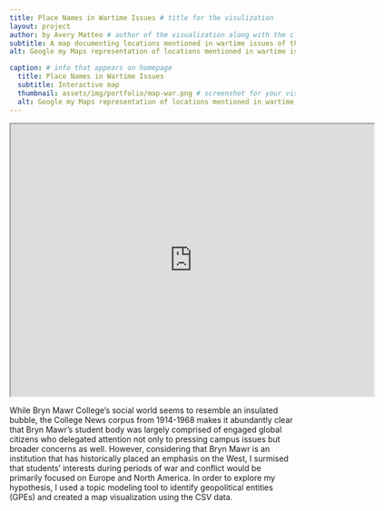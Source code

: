 ```yaml
---
title: Place Names in Wartime Issues # title for the visulization
layout: project
author: by Avery Matteo # author of the visualization along with the class year 
subtitle: A map documenting locations mentioned in wartime issues of the College News corpus
alt: Google my Maps representation of locations mentioned in wartime issues

caption: # info that appears on homepage
  title: Place Names in Wartime Issues
  subtitle: Interactive map
  thumbnail: assets/img/portfolio/map-war.png # screenshot for your visualization. 
  alt: Google my Maps representation of locations mentioned in wartime issues
---
```


<iframe src="https://www.google.com/maps/d/u/0/embed?mid=1Ep4CjIcVGGvyQXFljUXzaUUpYhjsi-iI" width="640" height="480"></iframe>

While Bryn Mawr College’s social world seems to resemble an insulated bubble, the College News corpus from 1914-1968 makes it abundantly clear that Bryn Mawr’s student body was largely comprised of engaged global citizens who delegated attention not only to pressing campus issues but broader concerns as well. However, considering that Bryn Mawr is an institution that has historically placed an emphasis on the West, I surmised that students’ interests during periods of war and conflict would be primarily focused on Europe and North America. In order to explore my hypothesis, I used a topic modeling tool to identify geopolitical entities (GPEs) and created a map visualization using the CSV data.
